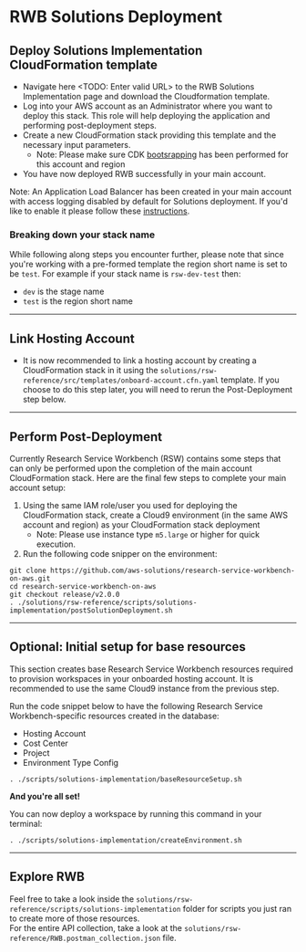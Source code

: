 # RWB Solutions Deployment

## Deploy Solutions Implementation CloudFormation template
- Navigate here <TODO: Enter valid URL> to the RWB Solutions Implementation page and download the Cloudformation template.
- Log into your AWS account as an Administrator where you want to deploy this stack. This role will help deploying the application and performing post-deployment steps.
- Create a new CloudFormation stack providing this template and the necessary input parameters.
  - Note: Please make sure CDK [bootsrapping](https://docs.aws.amazon.com/cdk/v2/guide/bootstrapping.html) has been performed for this account and region
- You have now deployed RWB successfully in your main account.

Note: An Application Load Balancer has been created in your main account with access logging disabled by default for Solutions deployment. If you'd like to enable it please follow these [instructions](https://docs.aws.amazon.com/elasticloadbalancing/latest/application/enable-access-logging.html).

### Breaking down your stack name
While following along steps you encounter further, please note that since you're working with a pre-formed template the region short name is set to be `test`. For example if your stack name is `rsw-dev-test` then:
- `dev` is the stage name
- `test` is the region short name
----

## Link Hosting Account

- It is now recommended to link a hosting account by creating a CloudFormation stack in it using the `solutions/rsw-reference/src/templates/onboard-account.cfn.yaml` template. If you choose to do this step later, you will need to rerun the Post-Deployment step below.
----
## Perform Post-Deployment

Currently Research Service Workbench (RSW) contains some steps that can only be performed upon the completion of the main account CloudFormation stack. Here are the final few steps to complete your main account setup:<br/>

1. Using the same IAM role/user you used for deploying the CloudFormation stack, create a Cloud9 environment (in the same AWS account and region) as your CloudFormation stack deployment
   - Note: Please use instance type `m5.large` or higher for quick execution.
2. Run the following code snipper on the environment:

```shell
git clone https://github.com/aws-solutions/research-service-workbench-on-aws.git
cd research-service-workbench-on-aws
git checkout release/v2.0.0
. ./solutions/rsw-reference/scripts/solutions-implementation/postSolutionDeployment.sh
```
----
## Optional: Initial setup for base resources

This section creates base Research Service Workbench resources required to provision workspaces in your onboarded hosting account. It is recommended to use the same Cloud9 instance from the previous step. 

Run the code snippet below to have the following Research Service Workbench-specific resources created in the database:
- Hosting Account
- Cost Center
- Project
- Environment Type Config

```shell
. ./scripts/solutions-implementation/baseResourceSetup.sh
```

**And you're all set!**

You can now deploy a workspace by running this command in your terminal:
```shell
. ./scripts/solutions-implementation/createEnvironment.sh
```
----
## Explore RWB
Feel free to take a look inside the `solutions/rsw-reference/scripts/solutions-implementation` folder for scripts you just ran to create more of those resources. 
<br/>
For the entire API collection, take a look at the `solutions/rsw-reference/RWB.postman_collection.json` file.

